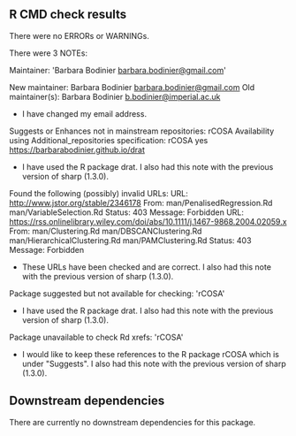 ## R CMD check results

There were no ERRORs or WARNINGs.

There were 3 NOTEs:

Maintainer: 'Barbara Bodinier <barbara.bodinier@gmail.com>'

New maintainer:
  Barbara Bodinier <barbara.bodinier@gmail.com>
Old maintainer(s):
  Barbara Bodinier <b.bodinier@imperial.ac.uk>

* I have changed my email address.

Suggests or Enhances not in mainstream repositories:
  rCOSA
Availability using Additional_repositories specification:
  rCOSA   yes   https://barbarabodinier.github.io/drat

* I have used the R package drat. I also had this note with the previous version of sharp (1.3.0).

Found the following (possibly) invalid URLs:
  URL: http://www.jstor.org/stable/2346178
    From: man/PenalisedRegression.Rd
          man/VariableSelection.Rd
    Status: 403
    Message: Forbidden
  URL: https://rss.onlinelibrary.wiley.com/doi/abs/10.1111/j.1467-9868.2004.02059.x
    From: man/Clustering.Rd
          man/DBSCANClustering.Rd
          man/HierarchicalClustering.Rd
          man/PAMClustering.Rd
    Status: 403
    Message: Forbidden

* These URLs have been checked and are correct. I also had this note with the previous version of sharp (1.3.0). 

Package suggested but not available for checking: 'rCOSA'

* I have used the R package drat. I also had this note with the previous version of sharp (1.3.0).

Package unavailable to check Rd xrefs: 'rCOSA'

* I would like to keep these references to the R package rCOSA which is under "Suggests". I also had this note with the 
previous version of sharp (1.3.0).


## Downstream dependencies

There are currently no downstream dependencies for this package.
